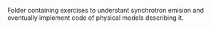 Folder containing exercises to understant synchrotron emision and eventually implement code of physical models describing it.
